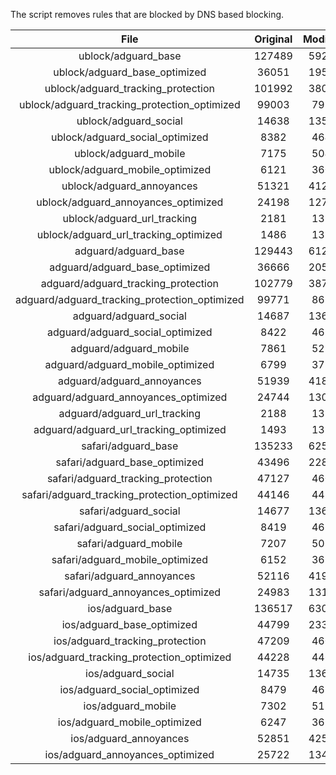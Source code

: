 The script removes rules that are blocked by DNS based blocking.


| File | Original | Modified |
|:----:|:-----:|:-----:|
| ublock/adguard_base | 127489 | 59249 |
| ublock/adguard_base_optimized | 36051 | 19519 |
| ublock/adguard_tracking_protection | 101992 | 38019 |
| ublock/adguard_tracking_protection_optimized | 99003 | 7970 |
| ublock/adguard_social | 14638 | 13578 |
| ublock/adguard_social_optimized | 8382 | 4642 |
| ublock/adguard_mobile | 7175 | 5042 |
| ublock/adguard_mobile_optimized | 6121 | 3606 |
| ublock/adguard_annoyances | 51321 | 41290 |
| ublock/adguard_annoyances_optimized | 24198 | 12794 |
| ublock/adguard_url_tracking | 2181 | 1328 |
| ublock/adguard_url_tracking_optimized | 1486 | 1325 |
| adguard/adguard_base | 129443 | 61273 |
| adguard/adguard_base_optimized | 36666 | 20565 |
| adguard/adguard_tracking_protection | 102779 | 38747 |
| adguard/adguard_tracking_protection_optimized | 99771 | 8682 |
| adguard/adguard_social | 14687 | 13634 |
| adguard/adguard_social_optimized | 8422 | 4686 |
| adguard/adguard_mobile | 7861 | 5222 |
| adguard/adguard_mobile_optimized | 6799 | 3779 |
| adguard/adguard_annoyances | 51939 | 41846 |
| adguard/adguard_annoyances_optimized | 24744 | 13087 |
| adguard/adguard_url_tracking | 2188 | 1335 |
| adguard/adguard_url_tracking_optimized | 1493 | 1332 |
| safari/adguard_base | 135233 | 62517 |
| safari/adguard_base_optimized | 43496 | 22809 |
| safari/adguard_tracking_protection | 47127 | 4601 |
| safari/adguard_tracking_protection_optimized | 44146 | 4457 |
| safari/adguard_social | 14677 | 13618 |
| safari/adguard_social_optimized | 8419 | 4673 |
| safari/adguard_mobile | 7207 | 5078 |
| safari/adguard_mobile_optimized | 6152 | 3636 |
| safari/adguard_annoyances | 52116 | 41946 |
| safari/adguard_annoyances_optimized | 24983 | 13166 |
| ios/adguard_base | 136517 | 63022 |
| ios/adguard_base_optimized | 44799 | 23313 |
| ios/adguard_tracking_protection | 47209 | 4609 |
| ios/adguard_tracking_protection_optimized | 44228 | 4465 |
| ios/adguard_social | 14735 | 13650 |
| ios/adguard_social_optimized | 8479 | 4687 |
| ios/adguard_mobile | 7302 | 5122 |
| ios/adguard_mobile_optimized | 6247 | 3677 |
| ios/adguard_annoyances | 52851 | 42571 |
| ios/adguard_annoyances_optimized | 25722 | 13477 |